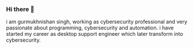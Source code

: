 ### Hi there 👋
i am gurmukhnishan singh, working as cybersecurity professional and very passionate about programming, cybersecurity and automation. i have started my career as desktop support engineer which later transform into cybersecurity.
